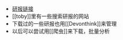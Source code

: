 - [研报链接](https://www.fxbaogao.com/?stop=1)
- [[toby]]里有一些搜索研报的网站
- 下载过的一些研报也用[[Devonthink]]来管理
- 以后可以尝试用[[爬虫]]来下载，批量分析
